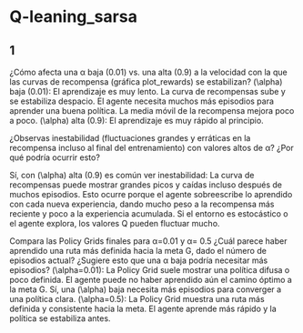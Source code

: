 # Q-leaning_sarsa
## 1
¿Cómo afecta una  α baja (0.01) vs. una alta (0.9) a la velocidad con la que las curvas de recompensa (gráfica plot_rewards) se estabilizan?
\(\alpha\) baja (0.01):
El aprendizaje es muy lento.
La curva de recompensas sube y se estabiliza despacio.
El agente necesita muchos más episodios para aprender una buena política.
La media móvil de la recompensa mejora poco a poco.
\(\alpha\) alta (0.9):
El aprendizaje es muy rápido al principio.

 ¿Observas inestabilidad (fluctuaciones grandes y erráticas en la recompensa incluso al final del entrenamiento) con valores altos de 
α? ¿Por qué podría ocurrir esto?

Sí, con \(\alpha\) alta (0.9) es común ver inestabilidad:
La curva de recompensas puede mostrar grandes picos y caídas incluso después de muchos episodios.
Esto ocurre porque el agente sobreescribe lo aprendido con cada nueva experiencia, dando mucho peso a la recompensa más reciente y poco a la experiencia acumulada.
Si el entorno es estocástico o el agente explora, los valores Q pueden fluctuar mucho.

Compara las Policy Grids finales para α=0.01 y α= 0.5 ¿Cuál parece haber aprendido una ruta más definida hacia la meta G, dado el número de episodios actual? ¿Sugiere esto que una 
α baja podría necesitar más episodios?
\(\alpha=0.01\):
La Policy Grid suele mostrar una política difusa o poco definida.
El agente puede no haber aprendido aún el camino óptimo a la meta G.
Sí, una \(\alpha\) baja necesita más episodios para converger a una política clara.
\(\alpha=0.5\):
La Policy Grid muestra una ruta más definida y consistente hacia la meta.
El agente aprende más rápido y la política se estabiliza antes.
